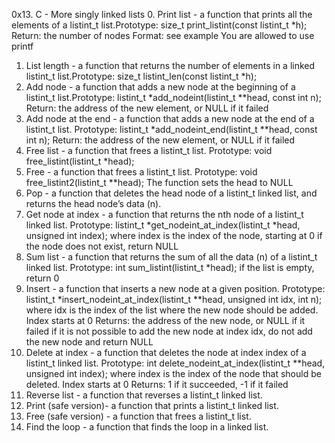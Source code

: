 0x13. C - More singly linked lists
0. Print list - a function that prints all the elements of a listint_t list.Prototype: size_t print_listint(const listint_t *h);
Return: the number of nodes
Format: see example
You are allowed to use printf
1. List length - a function that returns the number of elements in a linked listint_t list.Prototype: size_t listint_len(const listint_t *h);
2. Add node -  a function that adds a new node at the beginning of a listint_t list.Prototype: listint_t *add_nodeint(listint_t **head, const int n);
Return: the address of the new element, or NULL if it failed
3. Add node at the end - a function that adds a new node at the end of a listint_t list. Prototype: listint_t *add_nodeint_end(listint_t **head, const int n);
Return: the address of the new element, or NULL if it failed
4. Free list -  a function that frees a listint_t list. Prototype: void free_listint(listint_t *head);
5. Free - a function that frees a listint_t list. Prototype: void free_listint2(listint_t **head);
The function sets the head to NULL
6. Pop - a function that deletes the head node of a listint_t linked list, and returns the head node’s data (n).
7. Get node at index - a function that returns the nth node of a listint_t linked list. Prototype: listint_t *get_nodeint_at_index(listint_t *head, unsigned int index);
where index is the index of the node, starting at 0
if the node does not exist, return NULL 
8. Sum list - a function that returns the sum of all the data (n) of a listint_t linked list.
Prototype: int sum_listint(listint_t *head);
if the list is empty, return 0
9. Insert - a function that inserts a new node at a given position. Prototype: listint_t *insert_nodeint_at_index(listint_t **head, unsigned int idx, int n);
where idx is the index of the list where the new node should be added. Index starts at 0
Returns: the address of the new node, or NULL if it failed
if it is not possible to add the new node at index idx, do not add the new node and return NULL
10. Delete at index -  a function that deletes the node at index index of a listint_t linked list. Prototype: int delete_nodeint_at_index(listint_t **head, unsigned int index);
where index is the index of the node that should be deleted. Index starts at 0
Returns: 1 if it succeeded, -1 if it failed
11. Reverse list - a function that reverses a listint_t linked list.
12. Print (safe version)- a function that prints a listint_t linked list.
13. Free (safe version) - a function that frees a listint_t list.
14. Find the loop - a function that finds the loop in a linked list.
